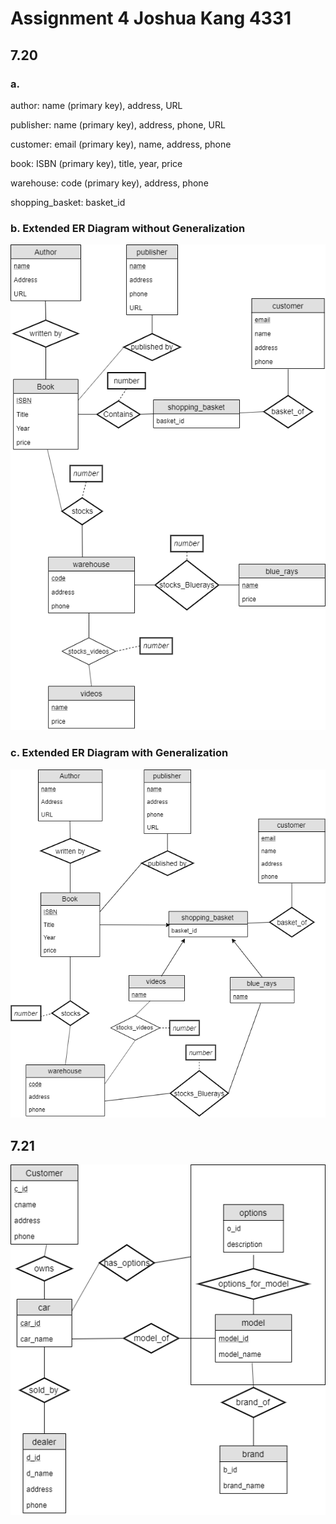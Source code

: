 # Assignment 4 Joshua Kang 4331

## 7.20
### a.

author: name (primary key), address, URL

publisher: name (primary key), address, phone, URL

customer: email (primary key), name, address, phone

book: ISBN (primary key), title, year, price

warehouse: code (primary key), address, phone

shopping_basket: basket_id

### b. Extended ER Diagram without Generalization

![b.](7.20.b.png)

### c. Extended ER Diagram with Generalization

![c.](7.20.c.png)

## 7.21

![7.21](7.21.png)